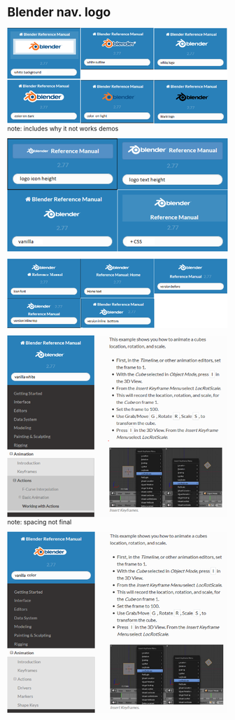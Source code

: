 # Blender nav. logo
  
![img doesn't work](/images/htmllogo.png "htmllogo")  
note: includes why it not works demos 
  
![img doesn't work](/images/logobefore.png "logobefore")  
  
![img doesn't work](/images/htmllogocss.png "logobeforecss")  
  
![img doesn't work](/images/htmllogo_fullw.PNG "logofullw")  
note: spacing not final
  
![img doesn't work](/images/htmllogo_fullc.PNG "logofullc")  
  
